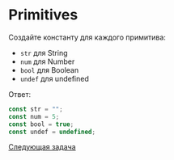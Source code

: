 # Primitives

Создайте константу для каждого примитива:

- `str` для String
- `num` для Number
- `bool` для Boolean
- `undef` для undefined

Ответ:

```jsx
const str = "";
const num = 5;
const bool = true;
const undef = undefined;
```

[Cледующая задача](../q-4)
